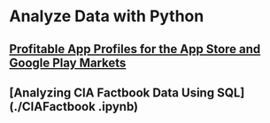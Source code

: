# Analyze Data with Python

## [Profitable App Profiles for the App Store and Google Play Markets](./Profitable_App_Profiles_for_the_App_Store_and_Google_Play_Markets.ipynb)

## [Analyzing CIA Factbook Data Using SQL](./CIAFactbook .ipynb)
